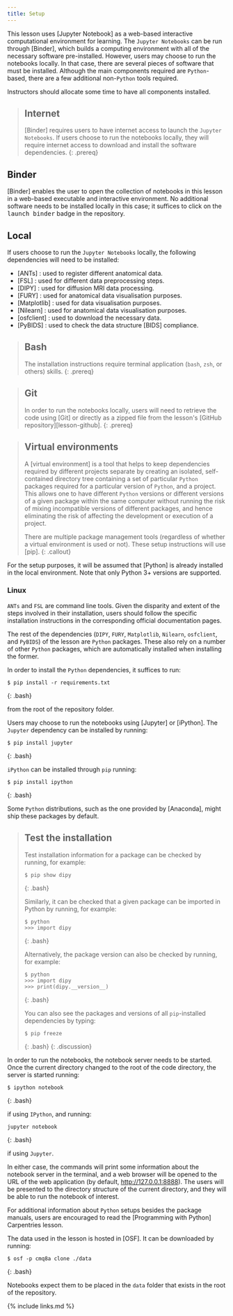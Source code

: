 ```yaml
---
title: Setup
---
```


This lesson uses [Jupyter Notebook] as a web-based interactive computational
environment for learning. The `Jupyter Notebooks` can be run through [Binder],
which builds a computing environment with all of the necessary software
pre-installed. However, users may choose to run the notebooks locally. In that
case, there are several pieces of software that must be installed. Although the
main components required are `Python`-based, there are a few additional
non-`Python` tools required.

Instructors should allocate some time to have all components installed.

> ## Internet
> [Binder] requires users to have internet access to launch the `Jupyter`
> `Notebooks`. If users choose to run the notebooks locally, they will require
> internet access to download and install the software dependencies.
{: .prereq}

## Binder

[Binder] enables the user to open the collection of notebooks in this lesson in
a web-based executable and interactive environment. No additional software needs
to be installed locally in this case; it suffices to click on the
<kbd>launch binder</kbd> badge in the repository.

## Local

If users choose to run the `Jupyter Notebooks` locally, the following
dependencies will need to be installed:

- [ANTs] : used to register different anatomical data.
- [FSL] : used for different data preprocessing steps.
- [DIPY] : used for diffusion MRI data processing.
- [FURY] : used for anatomical data visualisation purposes.
- [Matplotlib] : used for data visualisation purposes.
- [Nilearn] : used for anatomical data visualisation purposes.
- [osfclient] : used to download the necessary data.
- [PyBIDS] : used to check the data structure [BIDS] compliance.

> ## Bash
>
> The installation instructions require terminal application (`bash`, `zsh`, or
> others) skills.
{: .prereq}

> ## Git
> In order to run the notebooks locally, users will need to retrieve the code
> using [Git] or directly as a zipped file from the lesson's [GitHub repository][lesson-github].
{: .prereq}

> ## Virtual environments
>
> A [virtual environment] is a tool that helps to keep dependencies required by
> different projects separate by creating an isolated, self-contained directory
> tree containing a set of particular `Python` packages required for a
> particular version of `Python`, and a project. This allows one to have
> different `Python` versions or different versions of a given package within
> the same computer without running the risk of mixing incompatible versions of
> different packages, and hence eliminating the risk of affecting the
> development or execution of a project.
>
> There are multiple package management tools (regardless of whether a virtual
> environment is used or not). These setup instructions will use [pip].
{: .callout}

For the setup purposes, it will be assumed that [Python] is already installed in
the local environment. Note that only Python 3+ versions are supported.

### Linux

`ANTs` and `FSL` are command line tools. Given the disparity and extent of the
steps involved in their installation, users should follow the specific
installation instructions in the corresponding official documentation pages.

The rest of the dependencies (`DIPY`, `FURY`, `Matplotlib`, `Nilearn`,
`osfclient`, and `PyBIDS`) of the lesson are `Python` packages. These also rely
on a number of other `Python` packages, which are automatically installed when
installing the former.

In order to install the `Python` dependencies, it suffices to run:
~~~
$ pip install -r requirements.txt
~~~
{: .bash}

from the root of the repository folder.

Users may choose to run the notebooks using [Jupyter] or [iPython]. The
`Jupyter` dependency can be installed by running:
~~~
$ pip install jupyter
~~~
{: .bash}

`iPython` can be installed through `pip` running:
~~~
$ pip install ipython
~~~
{: .bash}

Some `Python` distributions, such as the one provided by [Anaconda], might
ship these packages by default.

> ## Test the installation
>
> Test installation information for a package can be checked by running, for
> example:
> ~~~
> $ pip show dipy
> ~~~
> {: .bash}
>
> Similarly, it can be checked that a given package can be imported in Python by
> running, for example:
> ~~~
> $ python
> >>> import dipy
> ~~~
> {: .bash}
>
> Alternatively, the package version can also be checked by running, for example:
> ~~~
> $ python
> >>> import dipy
> >>> print(dipy.__version__)
> ~~~
> {: .bash}
>
> You can also see the packages and versions of all `pip`-installed dependencies
> by typing:
> ~~~
> $ pip freeze
> ~~~
> {: .bash}
{: .discussion}

In order to run the notebooks, the notebook server needs to be started. Once the
current directory changed to the root of the code directory, the server is
started running:
~~~
$ ipython notebook
~~~
{: .bash}

if using `IPython`, and running:

~~~
jupyter notebook
~~~
{: .bash}

if using `Jupyter`.

In either case, the commands will print some information about the notebook
server in the terminal, and a web browser will be opened to the URL of the web
application (by default, http://127.0.0.1:8888). The users will be presented to
the directory structure of the current directory, and they will be able to run
the notebook of interest.

For additional information about `Python` setups besides the package manuals,
users are encouraged to read the [Programming with Python] Carpentries lesson.

The data used in the lesson is hosted in [OSF]. It can be downloaded by running:
~~~
$ osf -p cmq8a clone ./data
~~~
{: .bash}

Notebooks expect them to be placed in the `data` folder that exists in the root
of the repository.


{% include links.md %}
